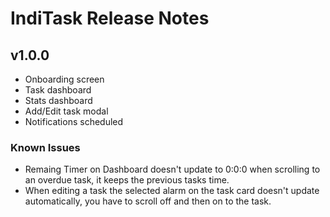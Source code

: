 # IndiTask Release Notes

## v1.0.0

* Onboarding screen
* Task dashboard
* Stats dashboard
* Add/Edit task modal
* Notifications scheduled

### Known Issues
* Remaing Timer on Dashboard doesn't update to 0:0:0 when scrolling to an overdue task, it keeps the previous tasks time.
* When editing a task the selected alarm on the task card doesn't update automatically, you have to scroll off and then on to the task.